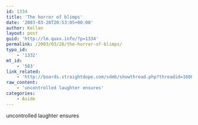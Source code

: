 ```yaml
---
id: 1334
title: 'The horror of blimps'
date: '2003-03-28T20:53:05+00:00'
author: Kellan
layout: post
guid: 'http://lm.quxx.info/?p=1334'
permalink: /2003/03/28/the-horror-of-blimps/
typo_id:
    - '1332'
mt_id:
    - '583'
link_related:
    - 'http://boards.straightdope.com/sdmb/showthread.php?threadid=160851'
raw_content:
    - 'uncontrolled laughter ensures'
categories:
    - Aside
---
```


uncontrolled laughter ensures